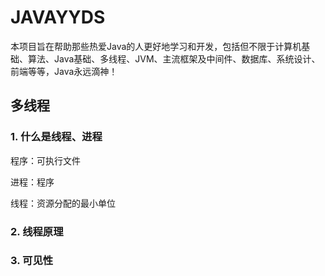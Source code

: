 # JAVAYYDS

本项目旨在帮助那些热爱Java的人更好地学习和开发，包括但不限于计算机基础、算法、Java基础、多线程、JVM、主流框架及中间件、数据库、系统设计、前端等等，Java永远滴神！



## 多线程

### 1. 什么是线程、进程

程序：可执行文件

进程：程序

线程：资源分配的最小单位

### 2. 线程原理



### 3. 可见性




